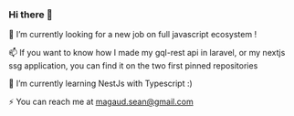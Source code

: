 ### Hi there 👋

🔭 I’m currently looking for a new job on full javascript ecosystem !

📫 If you want to know how I made my gql-rest api in laravel, or my nextjs ssg application, you can find it on the two first pinned repositories

🌱 I’m currently learning NestJs with Typescript :)

⚡ You can reach me at magaud.sean@gmail.com
